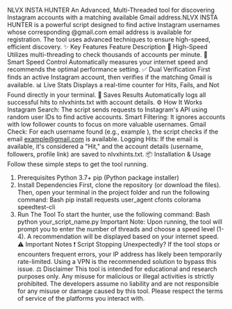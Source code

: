  NLVX INSTA HUNTER 
An Advanced, Multi-Threaded tool for discovering Instagram accounts with a matching available Gmail address.NLVX INSTA HUNTER is a powerful script designed to find active Instagram usernames whose corresponding @gmail.com email address is available for registration. The tool uses advanced techniques to ensure high-speed, efficient discovery.
✨ Key Features
Feature
Description
🚀 High-Speed
Utilizes multi-threading to check thousands of accounts per minute.
🧠 Smart Speed Control
Automatically measures your internet speed and recommends the optimal performance setting.
✅ Dual Verification
First finds an active Instagram account, then verifies if the matching Gmail is available.
📊 Live Stats
Displays a real-time counter for Hits, Fails, and Not Found directly in your terminal.
💾 Saves Results
Automatically logs all successful hits to nlvxhints.txt with account details.
⚙️ How It Works
Instagram Search: The script sends requests to Instagram's API using random user IDs to find active accounts.
Smart Filtering: It ignores accounts with low follower counts to focus on more valuable usernames.
Gmail Check: For each username found (e.g., example ), the script checks if the email example@gmail.com is available.
Logging Hits: If the email is available, it's considered a "Hit," and the account details (username, followers, profile link) are saved to nlvxhints.txt.
📦 Installation & Usage
Follow these simple steps to get the tool running.
1. Prerequisites
Python 3.7+
pip (Python package installer)
2. Install Dependencies
First, clone the repository (or download the files). Then, open your terminal in the project folder and run the following command:
Bash
pip install requests user_agent cfonts colorama speedtest-cli
3. Run The Tool
To start the hunter, use the following command:
Bash
python your_script_name.py
Important Note: Upon running, the tool will prompt you to enter the number of threads and choose a speed level (1-4). A recommendation will be displayed based on your internet speed.
⚠️ Important Notes
❗️ Script Stopping Unexpectedly?
If the tool stops or encounters frequent errors, your IP address has likely been temporarily rate-limited. Using a VPN is the recommended solution to bypass this issue.
⚖️ Disclaimer
This tool is intended for educational and research purposes only. Any misuse for malicious or illegal activities is strictly prohibited. The developers assume no liability and are not responsible for any misuse or damage caused by this tool. Please respect the terms of service of the platforms you interact with.
